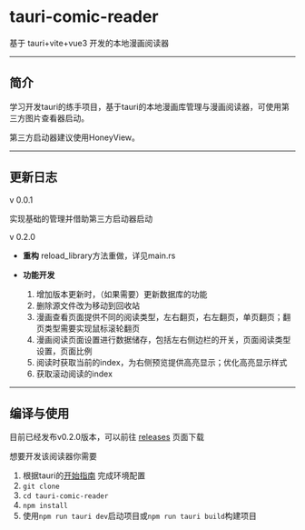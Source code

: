 # tauri-comic-reader

基于 tauri+vite+vue3 开发的本地漫画阅读器
****

## 简介

学习开发tauri的练手项目，基于tauri的本地漫画库管理与漫画阅读器，可使用第三方图片查看器启动。

第三方启动器建议使用HoneyView。

****

## 更新日志

v 0.0.1

实现基础的管理并借助第三方启动器启动

v 0.2.0

* **重构**
  reload_library方法重做，详见main.rs

* **功能开发**
   1. 增加版本更新时，（如果需要）更新数据库的功能
   2. 删除源文件改为移动到回收站
   3. 漫画查看页面提供不同的阅读类型，左右翻页，右左翻页，单页翻页；翻页类型需要实现鼠标滚轮翻页
   4. 漫画阅读页面设置进行数据储存，包括左右侧边栏的开关，页面阅读类型设置，页面比例
   5. 阅读时获取当前的index，为右侧预览提供高亮显示；优化高亮显示样式
   6. 获取滚动阅读的index

****

## 编译与使用

目前已经发布v0.2.0版本，可以前往
<a href="https://github.com/tuip123/tauri-comic-reader/releases" target="_blank">releases</a>
页面下载

想要开发该阅读器你需要

1. 根据tauri的<a href="https://tauri.app/zh-cn/v1/guides/getting-started/prerequisites" target="_blank">开始指南</a>
   完成环境配置
2. ```git clone```
3. ```cd tauri-comic-reader```
4. ```npm install```
5. 使用```npm run tauri dev```启动项目或```npm run tauri build```构建项目
